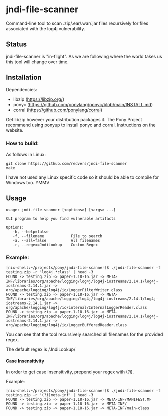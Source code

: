 # jndi-file-scanner

Command-line tool to scan .zip/.ear/.war/.jar files recursively for files associated with the log4j vulnerability.

## Status

jndi-file-scanner is "in-flight".  As we are following where the world takes us this tool will change over time.

## Installation

Dependencies:
* libzip (https://libzip.org/)
* ponyc	(https://github.com/ponylang/ponyc/blob/main/INSTALL.md)
* corral (https://github.com/ponylang/corral)

Get libzip however your distribution packages it.
The Pony Project recommend using ponyup to install ponyc and corral.  Instructions on the website.

### How to build:

As follows in Linux:

```
git clone https://github.com/redvers/jndi-file-scanner
make
```

I have not used any Linux specific code so it should be able to compile for Windows too. YMMV


## Usage

```
usage: jndi-file-scanner [<options>] [<args> ...]

CLI program to help you find vulnerable artifacts

Options:
   -h, --help=false
   -f, --filename            File to search
   -a, --all=false           All filenames
   -r, --regex=JndiLookup    Custom Regex
```

### Example:

```
[nix-shell:~/projects/pony/jndi-file-scanner]$ ./jndi-file-scanner -f testing.zip -r 'log4j.*class' | head -3
FOUND -> testing.zip -> paper-1.18-16.jar -> META-INF/libraries/org/apache/logging/log4j/log4j-iostreams/2.14.1/log4j-iostreams-2.14.1.jar -> org/apache/logging/log4j/io/LoggerFilterWriter.class
FOUND -> testing.zip -> paper-1.18-16.jar -> META-INF/libraries/org/apache/logging/log4j/log4j-iostreams/2.14.1/log4j-iostreams-2.14.1.jar -> org/apache/logging/log4j/io/internal/InternalLoggerReader.class
FOUND -> testing.zip -> paper-1.18-16.jar -> META-INF/libraries/org/apache/logging/log4j/log4j-iostreams/2.14.1/log4j-iostreams-2.14.1.jar -> org/apache/logging/log4j/io/LoggerBufferedReader.class
```

You can see that the tool recursively searched all filenames for the provided regex.

The default regex is /JndiLookup/

#### Case Insensitivity

In order to get case insensitivity, prepend your regex with (?i).

Example:

```
[nix-shell:~/projects/pony/jndi-file-scanner]$ ./jndi-file-scanner -f testing.zip -r '(?i)meta-inf' | head -3
FOUND -> testing.zip -> paper-1.18-16.jar -> META-INF/MANIFEST.MF
FOUND -> testing.zip -> paper-1.18-16.jar -> META-INF/
FOUND -> testing.zip -> paper-1.18-16.jar -> META-INF/main-class
```
